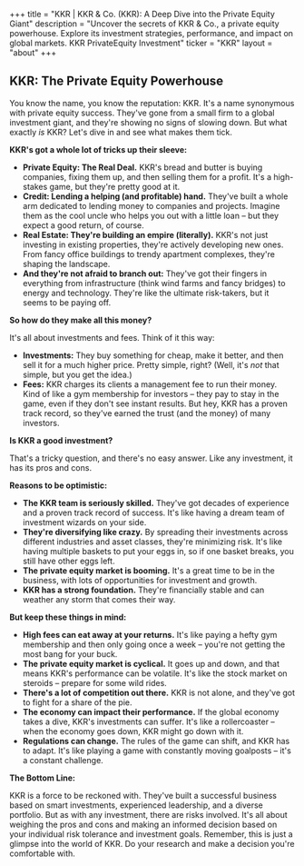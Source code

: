 +++
title = "KKR |  KKR & Co. (KKR): A Deep Dive into the Private Equity Giant"
description = "Uncover the secrets of KKR & Co., a private equity powerhouse. Explore its investment strategies, performance, and impact on global markets. KKR PrivateEquity Investment"
ticker = "KKR"
layout = "about"
+++

        


## KKR: The Private Equity Powerhouse

You know the name, you know the reputation: KKR. It's a name synonymous with private equity success. They've gone from a small firm to a global investment giant, and they're showing no signs of slowing down. But what exactly *is* KKR? Let's dive in and see what makes them tick.

**KKR's got a whole lot of tricks up their sleeve:**

* **Private Equity: The Real Deal.** KKR's bread and butter is buying companies, fixing them up, and then selling them for a profit. It's a high-stakes game, but they're pretty good at it. 
* **Credit: Lending a helping (and profitable) hand.**  They've built a whole arm dedicated to lending money to companies and projects.  Imagine them as the cool uncle who helps you out with a little loan – but they expect a good return, of course.
* **Real Estate: They're building an empire (literally).** KKR's not just investing in existing properties, they're actively developing new ones. From fancy office buildings to trendy apartment complexes, they're shaping the landscape.
* **And they're not afraid to branch out:** They've got their fingers in everything from infrastructure (think wind farms and fancy bridges) to energy and technology.  They're like the ultimate risk-takers, but it seems to be paying off. 

**So how do they make all this money?**

It's all about investments and fees. Think of it this way:

* **Investments:** They buy something for cheap, make it better, and then sell it for a much higher price.  Pretty simple, right?  (Well, it's *not* that simple, but you get the idea.)
* **Fees:** KKR charges its clients a management fee to run their money.  Kind of like a gym membership for investors – they pay to stay in the game, even if they don't see instant results.  But hey, KKR has a proven track record, so they've earned the trust (and the money) of many investors.

**Is KKR a good investment?**

That's a tricky question, and there's no easy answer. Like any investment, it has its pros and cons. 

**Reasons to be optimistic:**

* **The KKR team is seriously skilled.** They've got decades of experience and a proven track record of success.  It's like having a dream team of investment wizards on your side.
* **They're diversifying like crazy.** By spreading their investments across different industries and asset classes, they're minimizing risk.  It's like having multiple baskets to put your eggs in, so if one basket breaks, you still have other eggs left.
* **The private equity market is booming.** It's a great time to be in the business, with lots of opportunities for investment and growth. 
* **KKR has a strong foundation.** They're financially stable and can weather any storm that comes their way.

**But keep these things in mind:**

* **High fees can eat away at your returns.** It's like paying a hefty gym membership and then only going once a week – you're not getting the most bang for your buck.
* **The private equity market is cyclical.** It goes up and down, and that means KKR's performance can be volatile. It's like the stock market on steroids – prepare for some wild rides.
* **There's a lot of competition out there.**  KKR is not alone, and they've got to fight for a share of the pie. 
* **The economy can impact their performance.** If the global economy takes a dive, KKR's investments can suffer.  It's like a rollercoaster – when the economy goes down, KKR might go down with it. 
* **Regulations can change.** The rules of the game can shift, and KKR has to adapt.  It's like playing a game with constantly moving goalposts – it's a constant challenge.

**The Bottom Line:**

KKR is a force to be reckoned with. They've built a successful business based on smart investments, experienced leadership, and a diverse portfolio.  But as with any investment, there are risks involved.  It's all about weighing the pros and cons and making an informed decision based on your individual risk tolerance and investment goals.  Remember, this is just a glimpse into the world of KKR.  Do your research and make a decision you're comfortable with. 

        